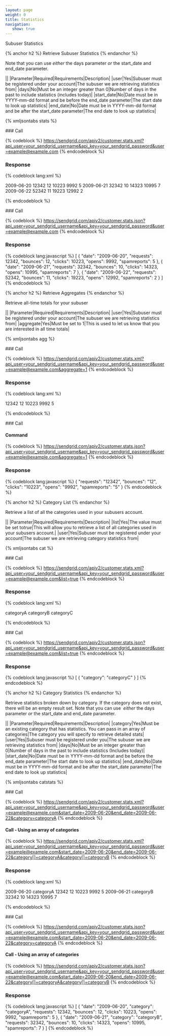 ```yaml
---
layout: page
weight: 0
title: Statistics
navigation:
   show: true
---
```


Subuser Statistics


{% anchor h2 %} Retrieve Subuser Statistics {% endanchor %}


Note that you can use *either* the days parameter *or* the start_date and end_date parameter.

||
|Parameter|Required|Requirements|Description|
|user|Yes|Subuser must be registered under your account|The subuser we are retrieving statistics from|
|days|No|Must be an integer greater than 0|Number of days in the past to include statistics (includes today)|
|start_date|No|Date must be in YYYY-mm-dd format and be before the end_date parameter|The start date to look up statistics|
|end_date|No|Date must be in YYYY-mm-dd format and be after the start_date parameter|The end date to look up statistics|

{% xmljsontabs stats %}

<div markdown="1" class="tab-content">
<div markdown="1" class="tab-pane" id="stats-xml">
### Call

{% codeblock %} https://sendgrid.com/apiv2/customer.stats.xml?api_user=your_sendgrid_username&api_key=your_sendgrid_password&user=example@example.com {% endcodeblock %}

### Response


{% codeblock lang:xml %}
<?xml version="1.0" encoding="ISO-8859-1"?>

<stats>
   <day>
      <date>2009-06-20</date>
      <requests>12342</requests>
      <bounces>12</bounces>
      <clicks>10223</clicks>
      <opens>9992</opens>
      <spamreports>5</spamreports>
   </day>
   <day>
      <date>2009-06-21</date>
      <requests>32342</requests>
      <bounces>10</bounces>
      <clicks>14323</clicks>
      <opens>10995</opens>
      <spamreports>7</spamreports>
   </day>
   <day>
      <date>2009-06-22</date>
      <requests>52342</requests>
      <bounces>11</bounces>
      <clicks>19223</clicks>
      <opens>12992</opens>
      <spamreports>2</spamreports>
   </day>
</stats>

{% endcodeblock %}


</div>
<div markdown="1" class="tab-pane active" id="stats-json">
### Call

{% codeblock %} https://sendgrid.com/apiv2/customer.stats.json?api_user=your_sendgrid_username&api_key=your_sendgrid_password&user=example@example.com {% endcodeblock %}

### Response


{% codeblock lang:javascript %}
[
  {
    "date": "2009-06-20",
    "requests": 12342,
    "bounces": 12,
    "clicks": 10223,
    "opens": 9992,
    "spamreports": 5
  },
  {
    "date": "2009-06-21",
    "requests": 32342,
    "bounces": 10,
    "clicks": 14323,
    "opens": 10995,
    "spamreports": 7
  },
  {
    "date": "2009-06-22",
    "requests": 52342,
    "bounces": 11,
    "clicks": 19223,
    "opens": 12992,
    "spamreports": 2
  }
]
{% endcodeblock %}


</div>
</div>

{% anchor h2 %} Retrieve Aggregates {% endanchor %}


Retrieve all-time totals for your subuser

||
|Parameter|Required|Requirements|Description|
|user|Yes|Subuser must be registered under your account|The subuser we are retrieving statistics from|
|aggregate|Yes|Must be set to 1|This is used to let us know that you are interested in all time totals|

{% xmljsontabs agg %}

<div markdown="1" class="tab-content">
<div markdown="1" class="tab-pane" id="agg-xml">
### Call

{% codeblock %} https://sendgrid.com/apiv2/customer.stats.xml?api_user=your_sendgrid_username&api_key=your_sendgrid_password&user=example@example.com&aggregate=1 {% endcodeblock %}

### Response


{% codeblock lang:xml %}
<?xml version="1.0" encoding="ISO-8859-1"?>

<stats>
   <requests>12342</requests>
   <bounces>12</bounces>
   <clicks>10223</clicks>
   <opens>9992</opens>
   <spamreports>5</spamreports>
</stats>

{% endcodeblock %}


</div>
<div markdown="1" class="tab-pane active" id="agg-json">
### Call

#### Command

{% codeblock %} https://sendgrid.com/apiv2/customer.stats.json?api_user=your_sendgrid_username&api_key=your_sendgrid_password&user=example@example.com&aggregate=1 {% endcodeblock %}

### Response


{% codeblock lang:javascript %}
{
  "requests": "12342",
  "bounces": "12",
  "clicks": "10223",
  "opens": "9992",
  "spamreports": "5"
}
{% endcodeblock %}


</div>
</div>

{% anchor h2 %} Category List {% endanchor %}


Retrieve a list of all the categories used in your subusers account.

||
|Parameter|Required|Requirements|Description|
|list|Yes|The value must be set to*true*|This will allow you to retrieve a list of all categories used in your subusers account.|
|user|Yes|Subuser must be registered under your account|The subuser we are retrieving category statistics from|

{% xmljsontabs cat %}

<div markdown="1" class="tab-content">
<div markdown="1" class="tab-pane" id="cat-xml">
### Call

{% codeblock %} https://sendgrid.com/apiv2/customer.stats.xml?api_user=your_sendgrid_username&api_key=your_sendgrid_password&user=example@example.com&list=true {% endcodeblock %}

### Response


{% codeblock lang:xml %}
<?xml version="1.0" encoding="ISO-8859-1"?>

<categories>
   <category>categoryA</category>
   <category>categoryB</category>
   <category>categoryC</category>
</categories>

{% endcodeblock %}


</div>
<div markdown="1" class="tab-pane active" id="cat-json">
### Call

{% codeblock %} https://sendgrid.com/apiv2/customer.stats.json?api_user=your_sendgrid_username&api_key=your_sendgrid_password&user=example@example.com&list=true {% endcodeblock %}

### Response


{% codeblock lang:javascript %}
[
  {
    "category": "categoryC"
  }
]
{% endcodeblock %}


</div>
</div>

{% anchor h2 %} Category Statistics {% endanchor %}


Retrieve statistics broken down by category. If the category does not exist, there will be an empty result set. Note that you can use  *either* the days parameter *or* the start_date and end_date parameter.

||
|Parameter|Required|Requirements|Description|
|category|Yes|Must be an existing category that has statistics. You can pass in an array of categories|The category you will specify to retrieve detailed stats|
|user|Yes|Subuser must be registered under you|The subuser we are retrieving statistics from|
|days|No|Must be an integer greater than 0|Number of days in the past to include statistics (Includes today)|
|start_date|No|Date must be in YYYY-mm-dd format and be before the end_date parameter|The start date to look up statistics|
|end_date|No|Date must be in YYYY-mm-dd format and be after the start_date parameter|The end date to look up statistics|

{% xmljsontabs catstats %}

<div markdown="1" class="tab-content">
<div markdown="1" class="tab-pane" id="catstats-xml">
### Call

{% codeblock %} https://sendgrid.com/apiv2/customer.stats.xml?api_user=your_sendgrid_username&api_key=your_sendgrid_password&user=example@example.com&start_date=2009-06-20&end_date=2009-06-22&category=categoryA {% endcodeblock %}

#### Call - Using an array of categories

{% codeblock %} https://sendgrid.com/apiv2/customer.stats.xml?api_user=your_sendgrid_username&api_key=your_sendgrid_password&user=example@example.com&start_date=2009-06-20&end_date=2009-06-22&category[]=categoryA&category[]=categoryB {% endcodeblock %}

### Response


{% codeblock lang:xml %}
<?xml version="1.0" encoding="ISO-8859-1"?>

<stats>
   <day>
      <date>2009-06-20</date>
      <category>categoryA</category>
      <requests>12342</requests>
      <bounces>12</bounces>
      <clicks>10223</clicks>
      <opens>9992</opens>
      <spamreports>5</spamreports>
   </day>
   <day>
      <date>2009-06-21</date>
      <category>categoryB</category>
      <requests>32342</requests>
      <bounces>10</bounces>
      <clicks>14323</clicks>
      <opens>10995</opens>
      <spamreports>7</spamreports>
   </day>
</stats>

{% endcodeblock %}


</div>
<div markdown="1" class="tab-pane active" id="catstats-json">
### Call

{% codeblock %} https://sendgrid.com/apiv2/customer.stats.json?api_user=your_sendgrid_username&api_key=your_sendgrid_password&user=example@example.com&start_date=2009-06-20&end_date=2009-06-22&category=categoryA {% endcodeblock %}

#### Call - Using an array of categories

{% codeblock %} https://sendgrid.com/apiv2/customer.stats.json?api_user=your_sendgrid_username&api_key=your_sendgrid_password&user=example@example.com&start_date=2009-06-20&end_date=2009-06-22&category[]=categoryA&category[]=categoryB {% endcodeblock %}

### Response


{% codeblock lang:javascript %}
[
  {
    "date": "2009-06-20",
    "category": "categoryA",
    "requests": 12342,
    "bounces": 12,
    "clicks": 10223,
    "opens": 9992,
    "spamreports": 5
  },
  {
    "date": "2009-06-21",
    "category": "categoryB",
    "requests": 32342,
    "bounces": 10,
    "clicks": 14323,
    "opens": 10995,
    "spamreports": 7
  }
]
{% endcodeblock %}


</div>

